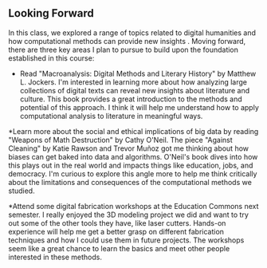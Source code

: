 ‎ ‎ ‎ ‎ ‎ ‎ ‎ ‎ ‎ ‎
## Looking Forward 
In this class, we explored a range of topics related to digital humanities and how computational methods can provide new insights . Moving forward, there are three key areas I plan to pursue to build upon the foundation established in this course:
* Read "Macroanalysis: Digital Methods and Literary History" by Matthew L. Jockers. I'm interested in learning more about how analyzing large collections of digital texts can reveal new insights about literature and culture. This book provides a great introduction to the methods and potential of this approach. I think it will help me understand how to apply computational analysis to literature in meaningful ways.

*Learn more about the social and ethical implications of big data by reading "Weapons of Math Destruction" by Cathy O'Neil. The piece "Against Cleaning" by Katie Rawson and Trevor Muñoz got me thinking about how biases can get baked into data and algorithms. O'Neil's book dives into how this plays out in the real world and impacts things like education, jobs, and democracy. I'm curious to explore this angle more to help me think critically about the limitations and consequences of the computational methods we studied.

*Attend some digital fabrication workshops at the Education Commons next semester. I really enjoyed the 3D modeling project we did and want to try out some of the other tools they have, like laser cutters. Hands-on experience will help me get a better grasp on different fabrication techniques and how I could use them in future projects. The workshops seem like a great chance to learn the basics and meet other people interested in these methods.

